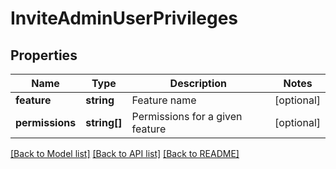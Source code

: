 # InviteAdminUserPrivileges

## Properties
Name | Type | Description | Notes
------------ | ------------- | ------------- | -------------
**feature** | **string** | Feature name | [optional] 
**permissions** | **string[]** | Permissions for a given feature | [optional] 

[[Back to Model list]](../../README.md#documentation-for-models) [[Back to API list]](../../README.md#documentation-for-api-endpoints) [[Back to README]](../../README.md)



